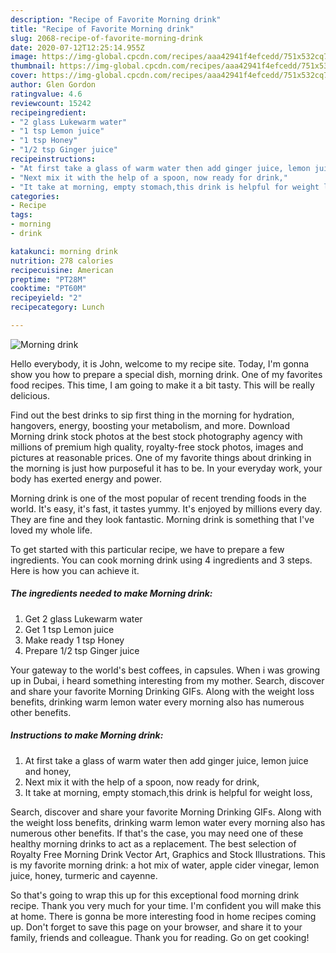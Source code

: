 ```yaml
---
description: "Recipe of Favorite Morning drink"
title: "Recipe of Favorite Morning drink"
slug: 2068-recipe-of-favorite-morning-drink
date: 2020-07-12T12:25:14.955Z
image: https://img-global.cpcdn.com/recipes/aaa42941f4efcedd/751x532cq70/morning-drink-recipe-main-photo.jpg
thumbnail: https://img-global.cpcdn.com/recipes/aaa42941f4efcedd/751x532cq70/morning-drink-recipe-main-photo.jpg
cover: https://img-global.cpcdn.com/recipes/aaa42941f4efcedd/751x532cq70/morning-drink-recipe-main-photo.jpg
author: Glen Gordon
ratingvalue: 4.6
reviewcount: 15242
recipeingredient:
- "2 glass Lukewarm water"
- "1 tsp Lemon juice"
- "1 tsp Honey"
- "1/2 tsp Ginger juice"
recipeinstructions:
- "At first take a glass of warm water then add ginger juice, lemon juice and honey,"
- "Next mix it with the help of a spoon, now ready for drink,"
- "It take at morning, empty stomach,this drink is helpful for weight loss,"
categories:
- Recipe
tags:
- morning
- drink

katakunci: morning drink 
nutrition: 278 calories
recipecuisine: American
preptime: "PT28M"
cooktime: "PT60M"
recipeyield: "2"
recipecategory: Lunch

---
```



![Morning drink](https://img-global.cpcdn.com/recipes/aaa42941f4efcedd/751x532cq70/morning-drink-recipe-main-photo.jpg)

Hello everybody, it is John, welcome to my recipe site. Today, I'm gonna show you how to prepare a special dish, morning drink. One of my favorites food recipes. This time, I am going to make it a bit tasty. This will be really delicious.

Find out the best drinks to sip first thing in the morning for hydration, hangovers, energy, boosting your metabolism, and more. Download Morning drink stock photos at the best stock photography agency with millions of premium high quality, royalty-free stock photos, images and pictures at reasonable prices. One of my favorite things about drinking in the morning is just how purposeful it has to be. In your everyday work, your body has exerted energy and power.

Morning drink is one of the most popular of recent trending foods in the world. It's easy, it's fast, it tastes yummy. It's enjoyed by millions every day. They are fine and they look fantastic. Morning drink is something that I've loved my whole life.


To get started with this particular recipe, we have to prepare a few ingredients. You can cook morning drink using 4 ingredients and 3 steps. Here is how you can achieve it.

<!--inarticleads1-->

##### The ingredients needed to make Morning drink:

1. Get 2 glass Lukewarm water
1. Get 1 tsp Lemon juice
1. Make ready 1 tsp Honey
1. Prepare 1/2 tsp Ginger juice


Your gateway to the world&#39;s best coffees, in capsules. When i was growing up in Dubai, i heard something interesting from my mother. Search, discover and share your favorite Morning Drinking GIFs. Along with the weight loss benefits, drinking warm lemon water every morning also has numerous other benefits. 

<!--inarticleads2-->

##### Instructions to make Morning drink:

1. At first take a glass of warm water then add ginger juice, lemon juice and honey,
1. Next mix it with the help of a spoon, now ready for drink,
1. It take at morning, empty stomach,this drink is helpful for weight loss,


Search, discover and share your favorite Morning Drinking GIFs. Along with the weight loss benefits, drinking warm lemon water every morning also has numerous other benefits. If that&#39;s the case, you may need one of these healthy morning drinks to act as a replacement. The best selection of Royalty Free Morning Drink Vector Art, Graphics and Stock Illustrations. This is my favorite morning drink: a hot mix of water, apple cider vinegar, lemon juice, honey, turmeric and cayenne. 

So that's going to wrap this up for this exceptional food morning drink recipe. Thank you very much for your time. I'm confident you will make this at home. There is gonna be more interesting food in home recipes coming up. Don't forget to save this page on your browser, and share it to your family, friends and colleague. Thank you for reading. Go on get cooking!
